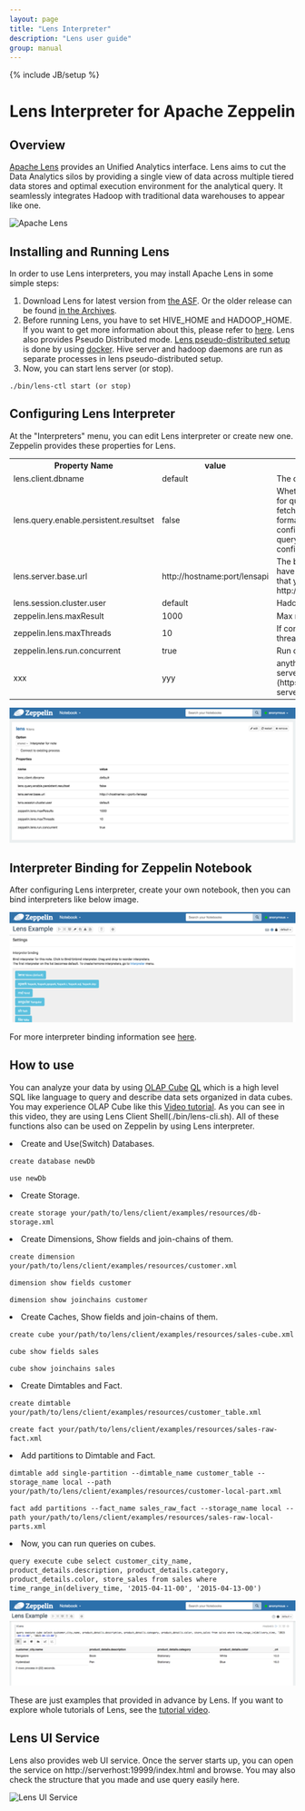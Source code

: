 ```yaml
---
layout: page
title: "Lens Interpreter"
description: "Lens user guide"
group: manual
---
```

{% include JB/setup %}

# Lens Interpreter for Apache Zeppelin

<div id="toc"></div>

## Overview
[Apache Lens](https://lens.apache.org/) provides an Unified Analytics interface. Lens aims to cut the Data Analytics silos by providing a single view of data across multiple tiered data stores and optimal execution environment for the analytical query. It seamlessly integrates Hadoop with traditional data warehouses to appear like one.

![Apache Lens](../assets/themes/zeppelin/img/docs-img/lens-logo.png)

## Installing and Running Lens
In order to use Lens interpreters, you may install Apache Lens in some simple steps:

1. Download Lens for latest version from [the ASF](http://www.apache.org/dyn/closer.lua/lens/2.3-beta). Or the older release can be found [in the Archives](http://archive.apache.org/dist/lens/).
2. Before running Lens, you have to set HIVE_HOME and HADOOP_HOME. If you want to get more information about this, please refer to [here](http://lens.apache.org/lenshome/install-and-run.html#Installation). Lens also provides Pseudo Distributed mode. [Lens pseudo-distributed setup](http://lens.apache.org/lenshome/pseudo-distributed-setup.html) is done by using [docker](https://www.docker.com/). Hive server and hadoop daemons are run as separate processes in lens pseudo-distributed setup.
3. Now, you can start lens server (or stop).

```
./bin/lens-ctl start (or stop)
```

## Configuring Lens Interpreter
At the "Interpreters" menu, you can edit Lens interpreter or create new one. Zeppelin provides these properties for Lens.

<table class="table-configuration">
  <tr>
    <th>Property Name</th>
    <th>value</th>
    <th>Description</th>
  </tr>
  <tr>
    <td>lens.client.dbname</td>
    <td>default</td>
    <td>The database schema name</td>
  </tr>
  <tr>
    <td>lens.query.enable.persistent.resultset</td>
    <td>false</td>
    <td>Whether to enable persistent resultset for queries. When enabled, server will fetch results from driver, custom format them if any and store in a configured location. The file name of query output is queryhandle-id, with configured extensions</td>
  </tr>
  <tr>
    <td>lens.server.base.url</td>
    <td>http://hostname:port/lensapi</td>
    <td>The base url for the lens server. you have to edit "hostname" and "port" that you may use(ex. http://0.0.0.0:9999/lensapi)</td>
   </tr>
   <tr>
    <td>lens.session.cluster.user </td>
    <td>default</td>
    <td>Hadoop cluster username</td>
  </tr>
  <tr>
    <td>zeppelin.lens.maxResult</td>
    <td>1000</td>
    <td>Max number of rows to display</td>
  </tr>
  <tr>
    <td>zeppelin.lens.maxThreads</td>
    <td>10</td>
    <td>If concurrency is true then how many threads?</td>
  </tr>
  <tr>
    <td>zeppelin.lens.run.concurrent</td>
    <td>true</td>
    <td>Run concurrent Lens Sessions</td>
  </tr>
  <tr>
    <td>xxx</td>
    <td>yyy</td>
    <td>anything else from [Configuring lens server](https://lens.apache.org/admin/config-server.html)</td>
  </tr>
</table>

![Apache Lens Interpreter Setting](../assets/themes/zeppelin/img/docs-img/lens-interpreter-setting.png)

## Interpreter Binding for Zeppelin Notebook
After configuring Lens interpreter, create your own notebook, then you can bind interpreters like below image.

![Zeppelin Notebook Interpreter Binding](../assets/themes/zeppelin/img/docs-img/lens-interpreter-binding.png)

For more interpreter binding information see [here](http://zeppelin.apache.org/docs/manual/interpreters.html).

## How to use
You can analyze your data by using [OLAP Cube](http://lens.apache.org/user/olap-cube.html) [QL](http://lens.apache.org/user/cli.html) which is a high level SQL like language to query and describe data sets organized in data cubes.
You may experience OLAP Cube like this [Video tutorial](https://cwiki.apache.org/confluence/display/LENS/2015/07/13/20+Minute+video+demo+of+Apache+Lens+through+examples).
As you can see in this video, they are using Lens Client Shell(./bin/lens-cli.sh). All of these functions also can be used on Zeppelin by using Lens interpreter.

<li> Create and Use(Switch) Databases.

```
create database newDb
```

```
use newDb
```

<li> Create Storage.

```
create storage your/path/to/lens/client/examples/resources/db-storage.xml
```

<li> Create Dimensions, Show fields and join-chains of them.

```
create dimension your/path/to/lens/client/examples/resources/customer.xml
```

```
dimension show fields customer
```

```
dimension show joinchains customer
```

<li> Create Caches, Show fields and join-chains of them.

```
create cube your/path/to/lens/client/examples/resources/sales-cube.xml
```

```
cube show fields sales
```

```
cube show joinchains sales
```

<li> Create Dimtables and Fact.

```
create dimtable your/path/to/lens/client/examples/resources/customer_table.xml
```

```
create fact your/path/to/lens/client/examples/resources/sales-raw-fact.xml
```

<li> Add partitions to Dimtable and Fact.

```
dimtable add single-partition --dimtable_name customer_table --storage_name local --path your/path/to/lens/client/examples/resources/customer-local-part.xml
```

```
fact add partitions --fact_name sales_raw_fact --storage_name local --path your/path/to/lens/client/examples/resources/sales-raw-local-parts.xml
```

<li> Now, you can run queries on cubes.

```
query execute cube select customer_city_name, product_details.description, product_details.category, product_details.color, store_sales from sales where time_range_in(delivery_time, '2015-04-11-00', '2015-04-13-00')
```

![Lens Query Result](../assets/themes/zeppelin/img/docs-img/lens-result.png)

These are just examples that provided in advance by Lens. If you want to explore whole tutorials of Lens, see the [tutorial video](https://cwiki.apache.org/confluence/display/LENS/2015/07/13/20+Minute+video+demo+of+Apache+Lens+through+examples).

## Lens UI Service
Lens also provides web UI service. Once the server starts up, you can open the service on http://serverhost:19999/index.html and browse. You may also check the structure that you made and use query easily here.

![Lens UI Service](../assets/themes/zeppelin/img/docs-img/lens-ui-service.png)
